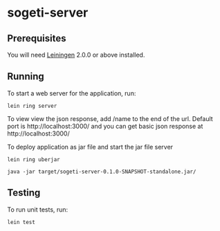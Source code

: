 # sogeti-server

## Prerequisites

You will need [Leiningen][] 2.0.0 or above installed.

[leiningen]: https://github.com/technomancy/leiningen

## Running

To start a web server for the application, run:

    lein ring server

To view view the json response, add /name to the end of the url.
Default port is http://localhost:3000/ and you can get basic json response at http://localhost:3000/

To deploy application as jar file and start the jar file server
    
    lein ring uberjar
    
    java -jar target/sogeti-server-0.1.0-SNAPSHOT-standalone.jar/

## Testing

To run unit tests, run:

    lein test
